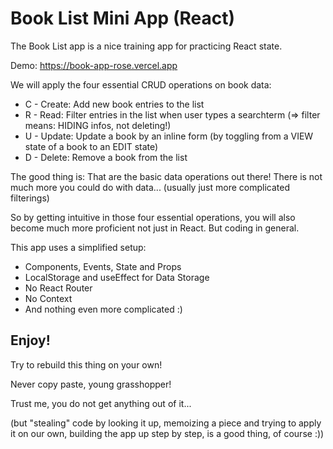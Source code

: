 # Book List Mini App (React)

The Book List app is a nice training app for practicing React state.

Demo: https://book-app-rose.vercel.app

We will apply the four essential CRUD operations on book data:
- C - Create: Add new book entries to the list
- R - Read: Filter entries in the list when user types a searchterm (=> filter means: HIDING infos, not deleting!)
- U - Update: Update a book by an inline form (by toggling from a VIEW state of a book to an EDIT state)
- D - Delete: Remove a book from the list

The good thing is:
That are the basic data operations out there! There is not much more you could do with data... (usually just more complicated filterings)

So by getting intuitive in those four essential operations, you will also become much more proficient not just in React. But coding in general.

This app uses a simplified setup:
- Components, Events, State and Props
- LocalStorage and useEffect for Data Storage
- No React Router
- No Context
- And nothing even more complicated :)


## Enjoy!

Try to rebuild this thing on your own!

Never copy paste, young grasshopper! 

Trust me, you do not get anything out of it...

(but "stealing" code by looking it up, memoizing a piece and trying to apply it on our own, building the app up step by step, is a good thing, of course :))

